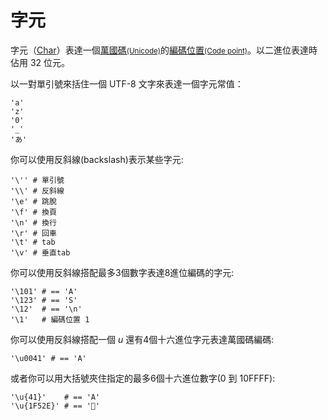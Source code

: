 # 字元

字元（[Char](http://crystal-lang.org/api/Char.html)）表達一個[萬國碼<small>(Unicode)</small>](http://zh.wikipedia.org/wiki/Unicode)的[編碼位置<small>(Code point)</small>](https://zh.wikipedia.org/wiki/碼位)。以二進位表達時佔用 32 位元。

以一對單引號來括住一個 UTF-8 文字來表達一個字元常值：

```crystal
'a'
'z'
'0'
'_'
'あ'
```

你可以使用反斜線(backslash)表示某些字元:

```crystal
'\'' # 單引號
'\\' # 反斜線
'\e' # 跳脫
'\f' # 換頁
'\n' # 換行
'\r' # 回車
'\t' # tab
'\v' # 垂直tab
```

你可以使用反斜線搭配最多3個數字表達8進位編碼的字元:

```crystal
'\101' # == 'A'
'\123' # == 'S'
'\12'  # == '\n'
'\1'   # 編碼位置 1
```

你可以使用反斜線搭配一個 *u* 還有4個十六進位字元表達萬國碼編碼:

```crystal
'\u0041' # == 'A'
```

或者你可以用大括號夾住指定的最多6個十六進位數字(0 到 10FFFF):

```crystal
'\u{41}'    # == 'A'
'\u{1F52E}' # == '🔮'
```
